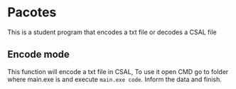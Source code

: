 # Pacotes
 
This is a student program that encodes a txt file or decodes a CSAL file

## Encode mode

This function will encode a txt file in CSAL, To use it open CMD go to folder where main.exe is and execute
`main.exe code`. Inform the data and finish.